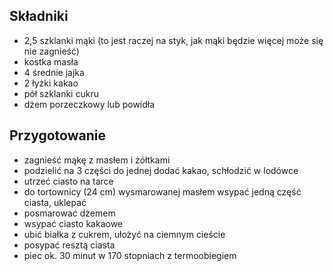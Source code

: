 Składniki
---------

* 2,5 szklanki mąki (to jest raczej na styk, jak mąki będzie więcej może się
  nie zagnieść)
* kostka masła
* 4 średnie jajka
* 2 łyżki kakao
* pół szklanki cukru
* dżem porzeczkowy lub powidła


Przygotowanie
-------------

* zagnieść mąkę z masłem i żółtkami
* podzielić na 3 części do jednej dodać kakao, schłodzić w lodówce
* utrzeć ciasto na tarce
* do tortownicy (24 cm) wysmarowanej masłem wsypać jedną część ciasta, uklepać
* posmarować dżemem
* wsypać ciasto kakaowe
* ubić białka z cukrem, ułożyć na ciemnym cieście
* posypać resztą ciasta
* piec ok. 30 minut w 170 stopniach z termoobiegiem

